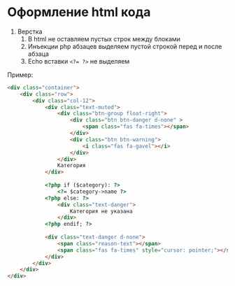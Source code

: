 # Оформление html кода

1. Верстка 
    1. В html не оставляем пустых строк между блоками  
    1. Инъекции php абзацев выделяем пустой строкой перед и после абзаца  
    1. Echo вставки `<?= ?>` не выделяем
    
Пример:

```html
<div class="container">
    <div class="row">
        <div class="col-12">
            <div class="text-muted">
                <div class="btn-group float-right">
                    <div class="btn btn-danger d-none" >
                        <span class="fas fa-times"></span>
                    </div>
                    <div class="btn btn-warning">
                        <i class="fas fa-gavel"></i>
                    </div>
                </div>
                Категория
            </div>
       
            <?php if ($category): ?>
                <?= $category->name ?>
            <?php else: ?>
                <div class="text-danger">
                    Категория не указана
                </div>
            <?php endif; ?>
       
            <div class="text-danger d-none">
                <span class="reason-text"></span>
                <span class="fas fa-times" style="cursor: pointer;"></span>
            </div>
        </div>
    </div>
</div>
```  
